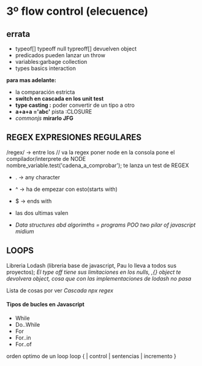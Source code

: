 # 3º flow control (elecuence)
## errata
* typeof[] typeoff null typreoff[] devuelven object
* predicados pueden lanzar un throw
* variables:garbage collection
* types basics interaction

**para mas adelante:** 
* la comparación estricta
* **switch en cascada en los unit test**
* **type casting :** poder convertir de un tipo a otro
* **a+a+a ='abc'** pista :CLOSURE
* *commonjs* **mirarlo JFG**
## REGEX EXPRESIONES REGULARES
/regex/ -> entre los // va la regex
poner node en la consola pone el compilador/interprete de NODE
nombre_variable.test('cadena_a_comprobar'); te lanza un test de REGEX
* . -> any character
* ^ -> ha de empezar con esto(starts with)
* $ -> ends with 
* las dos ultimas valen

* *Data structures abd algorimths = programs* *POO* *two pilar of javascript* *midium*

## LOOPS
Libreria Lodash (libreria base de javascript, Pau lo lleva a todos sus proyectos);
*El type off tiene sus limitaciones en los nulls, [](arrays),{} object te devolvera object, cosa que con las implementaciones de lodash no pasa*

Lista de cosas por ver
*Cascada*
*npx*
*regex*
#### Tipos de bucles en Javascript
* While
* Do..While
* For
* For..in
* For..of

orden optimo de un loop
loop {
| control
| sentencias
| incremento
}

